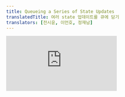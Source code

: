 ```yaml
---
title: Queueing a Series of State Updates
translatedTitle: 여러 state 업데이트를 큐에 담기
translators: [전시윤, 이언호, 정재남]
---
```


<iframe 
  style={{aspectRatio: 1.7778, width: '100%'}} 
  src="https://www.youtube.com/embed/playlist?list=PLjQV3hketAJkh6BEl0n4PDS_2fBd0cS9v&index=19"
  title="YouTube video player" 
  frameBorder="0" 
/>

<Intro>

Setting a state variable will queue another render. But sometimes you might want to perform multiple operations on the value before queueing the next render. To do this, it helps to understand how React batches state updates.
<Trans>state 변수를 설정하면 다음 렌더링이 큐(대기열, queue)에 들어갑니다. 그러나 경우에 따라 다음 렌더링을 큐에 넣기 전에, 값에 대해 여러 작업을 수행하고 싶을 때도 있습니다. 이를 위해서는 React가 state 업데이트를 어떻게 배치하면 좋을지 이해하는 것이 도움이 됩니다.</Trans>

</Intro>

<YouWillLearn>

* What "batching" is and how React uses it to process multiple state updates
* How to apply several updates to the same state variable in a row

<TransBlock>
  - 일괄처리(배칭, batching)이란 무엇이며 React가 여러 state 업데이트를 처리하는 방법
  - 동일한 state 변수에서 여러 업데이트를 적용하는 방법
</TransBlock>

</YouWillLearn>

## React batches state updates<Trans>state 업데이트 일괄처리</Trans> {/*react-batches-state-updates*/}

You might expect that clicking the "+3" button will increment the counter three times because it calls `setNumber(number + 1)` three times:
<Trans>`setNumber(number + 1)` 를 세 번 호출하므로 “+3” 버튼을 클릭하면 세 번 증가할 것으로 예상할 수 있습니다:</Trans>

<Sandpack>

```js
import { useState } from 'react';

export default function Counter() {
  const [number, setNumber] = useState(0);

  return (
    <>
      <h1>{number}</h1>
      <button onClick={() => {
        setNumber(number + 1);
        setNumber(number + 1);
        setNumber(number + 1);
      }}>+3</button>
    </>
  )
}
```

```css
button { display: inline-block; margin: 10px; font-size: 20px; }
h1 { display: inline-block; margin: 10px; width: 30px; text-align: center; }
```

</Sandpack>

However, as you might recall from the previous section, [each render's state values are fixed](/learn/state-as-a-snapshot#rendering-takes-a-snapshot-in-time), so the value of `number` inside the first render's event handler is always `0`, no matter how many times you call `setNumber(1)`:
<Trans>그러나 이전 세션에서 기억할 수 있듯이, [각 렌더링의 state 값은 고정](/learn/state-as-a-snapshot#rendering-takes-a-snapshot-in-time)되어 있으므로, 첫번째 렌더링의 이벤트 핸들러의 `number` 값은 `setNumber(1)`을 몇 번 호출하든 항상 `0`입니다.</Trans>

```js
setNumber(0 + 1);
setNumber(0 + 1);
setNumber(0 + 1);
```

But there is one other factor at play here. **React waits until *all* code in the event handlers has run before processing your state updates.** This is why the re-render only happens *after* all these `setNumber()` calls.
<Trans>여기에는 논의 되어야 할 또 다른 요인이 있습니다. **React는 state 업데이트를 하기 전에 이벤트 핸들러의 모든 코드가 실행될 때까지 기다립니다.** 이 때문에 리렌더링은 모든 `setNumber()` 호출이 완료된 이후에만 일어납니다.</Trans>

This might remind you of a waiter taking an order at the restaurant. A waiter doesn't run to the kitchen at the mention of your first dish! Instead, they let you finish your order, let you make changes to it, and even take orders from other people at the table.
<Trans>이는 음식점에서 주문을 받는 웨이터를 생각해 볼 수 있습니다. 웨이터는 첫번째 요리를 말하자마자 주방으로 달려가지 않습니다! 대신 주문이 끝날 때까지 기다렸다가 주문을 변경하고, 심지어 테이블에 있는 다른 사람의 주문도 받습니다.</Trans>

<Illustration src="/images/docs/illustrations/i_react-batching.png"  alt="An elegant cursor at a restaurant places and order multiple times with React, playing the part of the waiter. After she calls setState() multiple times, the waiter writes down the last one she requested as her final order." />

This lets you update multiple state variables--even from multiple components--without triggering too many [re-renders.](/learn/render-and-commit#re-renders-when-state-updates) But this also means that the UI won't be updated until _after_ your event handler, and any code in it, completes. This behavior, also known as **batching,** makes your React app run much faster. It also avoids dealing with confusing "half-finished" renders where only some of the variables have been updated.
<Trans>이렇게 하면 너무 많은 [리렌더링](/learn/render-and-commit#re-renders-when-state-updates)을 촉발하지 않고도 여러 컴포넌트에서 나온 다수의 state 변수를 업데이트할 수 있습니다. 하지만 이는 이벤트 핸들러와 그 안에 있는 코드가 완료될 때까지 UI가 업데이트되지 않는다는 의미이기도 합니다. 일괄처리(배칭, batching)라고도 하는 이 동작은 React 앱을 훨씬 빠르게 실행할 수 있게 해줍니다. 또한 일부 변수만 업데이트된 "반쯤 완성된" 혼란스러운 렌더링을 처리하지 않아도 됩니다.</Trans>

**React does not batch across *multiple* intentional events like clicks**--each click is handled separately. Rest assured that React only does batching when it's generally safe to do. This ensures that, for example, if the first button click disables a form, the second click would not submit it again.
<Trans>**React는 클릭과 같은 *여러* 의도적인 이벤트에 대해 일괄 처리하지 않으며,** 각 클릭은 개별적으로 처리됩니다. React는 일반적으로 안전한 경우에만 일괄 처리를 수행하니 안심하세요. 예를 들어, 첫 번째 버튼 클릭으로 양식이 비활성화되면 두 번째 클릭으로 양식이 다시 제출되지 않도록 보장합니다.</Trans>

## Updating the same state multiple times before the next render<Trans>다음 렌더링 전에 동일한 state 변수를 여러 번 업데이트하기</Trans> {/*updating-the-same-state-multiple-times-before-the-next-render*/}

It is an uncommon use case, but if you would like to update the same state variable multiple times before the next render, instead of passing the *next state value* like `setNumber(number + 1)`, you can pass a *function* that calculates the next state based on the previous one in the queue, like `setNumber(n => n + 1)`. It is a way to tell React to "do something with the state value" instead of just replacing it.
<Trans>흔한 사례는 아니지만, 다음 렌더링 전에 동일한 state 변수를 여러 번 업데이트 하고 싶다면 `setNumber(number + 1)` 와 같은 *다음 state 값*을 전달하는 대신, `setNumber(n => n + 1)` 와 같이 큐의 이전 state를 기반으로 다음 state를 계산하는 *함수*를 전달할 수 있습니다. 이는 단순히 state 값을 대체하는 것이 아니라 React에게 “state 값으로 무언가를 하라”고 지시하는 방법입니다.</Trans>

Try incrementing the counter now:
<Trans>카운터를 증가시켜보세요:</Trans>

<Sandpack>

```js
import { useState } from 'react';

export default function Counter() {
  const [number, setNumber] = useState(0);

  return (
    <>
      <h1>{number}</h1>
      <button onClick={() => {
        setNumber(n => n + 1);
        setNumber(n => n + 1);
        setNumber(n => n + 1);
      }}>+3</button>
    </>
  )
}
```

```css
button { display: inline-block; margin: 10px; font-size: 20px; }
h1 { display: inline-block; margin: 10px; width: 30px; text-align: center; }
```

</Sandpack>

Here, `n => n + 1` is called an **updater function.** When you pass it to a state setter:
<Trans>여기서 `n => n + 1` 는 **업데이터 함수(updater function)**라고 부릅니다. 이를 state 설정자 함수에 전달 할 때:</Trans>

1. React queues this function to be processed after all the other code in the event handler has run.
2. During the next render, React goes through the queue and gives you the final updated state.

<TransBlock>
  1. React는 이벤트 핸들러의 다른 코드가 모두 실행된 후에 이 함수가 처리되도록 큐에 넣습니다.
  2. 다음 렌더링 중에 React는 큐를 순회하여 최종 업데이트된 state를 제공합니다.
</TransBlock>

```js
setNumber(n => n + 1);
setNumber(n => n + 1);
setNumber(n => n + 1);
```

Here's how React works through these lines of code while executing the event handler:
<Trans>React가 이벤트 핸들러를 수행하는 동안 여러 코드를 통해 작동하는 방식은 다음과 같습니다</Trans>

1. `setNumber(n => n + 1)`: `n => n + 1` is a function. React adds it to a queue.
1. `setNumber(n => n + 1)`: `n => n + 1` is a function. React adds it to a queue.
1. `setNumber(n => n + 1)`: `n => n + 1` is a function. React adds it to a queue.

<TransBlock>
  1. `setNumber(n => n + 1)`: `n => n + 1` 함수를 큐에 추가합니다.
  2. `setNumber(n => n + 1)`: `n => n + 1` 함수를 큐에 추가합니다.
  3. `setNumber(n => n + 1)`: `n => n + 1` 함수를 큐에 추가합니다.
</TransBlock>

When you call `useState` during the next render, React goes through the queue. The previous `number` state was `0`, so that's what React passes to the first updater function as the `n` argument. Then React takes the return value of your previous updater function and passes it to the next updater as `n`, and so on:
<Trans>다음 렌더링 중에 `useState` 를 호출하면 React는 큐를 순회합니다. 이전 `number` state는 `0`이었으므로 React는 이를 첫 번째 업데이터 함수에 `n` 인수로 전달합니다. 그런 다음 React는 이전 업데이터 함수의 반환값을 가져와서 다음 업데이터 함수에 `n` 으로 전달하는 식으로 반복합니다.</Trans>

|  queued update | `n` | returns |
|--------------|---------|-----|
| `n => n + 1` | `0` | `0 + 1 = 1` |
| `n => n + 1` | `1` | `1 + 1 = 2` |
| `n => n + 1` | `2` | `2 + 1 = 3` |

React stores `3` as the final result and returns it from `useState`.
<Trans>React는 `3`을 최종 결과로 저장하고 `useState`에서 반환합니다.</Trans>

This is why clicking "+3" in the above example correctly increments the value by 3.
<Trans>이것이 위 예제 “+3”을 클릭하면 값이 3씩 올바르게 증가하는 이유입니다.</Trans>

### What happens if you update state after replacing it<Trans>state를 교체한 후 업데이트하면 어떻게 될까요</Trans> {/*what-happens-if-you-update-state-after-replacing-it*/}

What about this event handler? What do you think `number` will be in the next render?
<Trans>이 이벤트 핸들러는 어떨까요? 다음 렌더링에서 `number`가 어떻게 될까요?</Trans>

```js
<button onClick={() => {
  setNumber(number + 5);
  setNumber(n => n + 1);
}}>
```

<Sandpack>

```js
import { useState } from 'react';

export default function Counter() {
  const [number, setNumber] = useState(0);

  return (
    <>
      <h1>{number}</h1>
      <button onClick={() => {
        setNumber(number + 5);
        setNumber(n => n + 1);
      }}>Increase the number</button>
    </>
  )
}
```

```css
button { display: inline-block; margin: 10px; font-size: 20px; }
h1 { display: inline-block; margin: 10px; width: 30px; text-align: center; }
```

</Sandpack>

Here's what this event handler tells React to do:
<Trans>이 이벤트 핸들러가 React에게 지시하는 작업은 다음과 같습니다:</Trans>

1. `setNumber(number + 5)`: `number` is `0`, so `setNumber(0 + 5)`. React adds *"replace with `5`"* to its queue.
2. `setNumber(n => n + 1)`: `n => n + 1` is an updater function. React adds *that function* to its queue.

<TransBlock>
  1. `setNumber(number + 5)` : `number`는 `0`이므로 `setNumber(0 + 5)`입니다. React는 큐에 “*`5`*로 바꾸기”를 추가합니다.
  2. `setNumber(n => n + 1)` : `n => n + 1` 는 업데이터 함수입니다. React는 해당 함수를 큐에 추가합니다.
</TransBlock>

During the next render, React goes through the state queue:
<Trans>다음 렌더링 동안 React는 state 큐를 순회합니다:</Trans>

|   queued update       | `n` | returns |
|--------------|---------|-----|
| "replace with `5`" | `0` (unused) | `5` |
| `n => n + 1` | `5` | `5 + 1 = 6` |

React stores `6` as the final result and returns it from `useState`. 
<Trans>React는 `6`을 최종 결과로 저장하고 `useState`에서 반환합니다.</Trans>

<Note>

You may have noticed that `setState(5)` actually works like `setState(n => 5)`, but `n` is unused!
<Trans>`setState(x)`가 실제로는 `setState(n => x)` 처럼 동작되지만 `n`이 사용되지 않는다는 것을 눈치채셨을 것입니다!</Trans>

</Note>

### What happens if you replace state after updating it<Trans>업데이트 후 state를 바꾸면 어떻게 될까요</Trans> {/*what-happens-if-you-replace-state-after-updating-it*/}

Let's try one more example. What do you think `number` will be in the next render?
<Trans>한 가지 예를 더 들어보겠습니다. 다음 렌더링에서 `number`가 어떻게 될까요?</Trans>

```js
<button onClick={() => {
  setNumber(number + 5);
  setNumber(n => n + 1);
  setNumber(42);
}}>
```

<Sandpack>

```js
import { useState } from 'react';

export default function Counter() {
  const [number, setNumber] = useState(0);

  return (
    <>
      <h1>{number}</h1>
      <button onClick={() => {
        setNumber(number + 5);
        setNumber(n => n + 1);
        setNumber(42);
      }}>Increase the number</button>
    </>
  )
}
```

```css
button { display: inline-block; margin: 10px; font-size: 20px; }
h1 { display: inline-block; margin: 10px; width: 30px; text-align: center; }
```

</Sandpack>

Here's how React works through these lines of code while executing this event handler:
<Trans>이 이벤트 핸들러를 실행하는 동안 React가 이 코드를 통해 작동하는 방식은 다음과 같습니다:</Trans>

1. `setNumber(number + 5)`: `number` is `0`, so `setNumber(0 + 5)`. React adds *"replace with `5`"* to its queue.
2. `setNumber(n => n + 1)`: `n => n + 1` is an updater function. React adds *that function* to its queue.
3. `setNumber(42)`: React adds *"replace with `42`"* to its queue.

<TransBlock>
1. `setNumber(number + 5)`: `number` 는 `0` 이므로 `setNumber(0 + 5)`입니다. React는 *“`5`로 바꾸기”*를 큐에 추가합니다.
2. `setNumber(n => n + 1)`: `n => n + 1` 는 업데이터 함수입니다. React는 *이 함수*를 큐에 추가합니다.
3. `setNumber(42)`:  React는 *“`42`로 바꾸기”*를 큐에 추가합니다.
</TransBlock>

During the next render, React goes through the state queue:
<Trans>다음 렌더링 동안, React는 state 큐를 순회합니다:</Trans>

|   queued update       | `n` | returns |
|--------------|---------|-----|
| "replace with `5`" | `0` (unused) | `5` |
| `n => n + 1` | `5` | `5 + 1 = 6` |
| "replace with `42`" | `6` (unused) | `42` |

Then React stores `42` as the final result and returns it from `useState`.
<Trans>그런 다음 React는 `42`를 최종 결과로 저장하고 `useState`에서 반환합니다.</Trans>

To summarize, here's how you can think of what you're passing to the `setNumber` state setter:
<Trans>요약하자면, `setNumber` state 설정자 함수에 전달할 내용은 다음과 같이 생각할 수 있습니다:</Trans>

* **An updater function** (e.g. `n => n + 1`) gets added to the queue.
* **Any other value** (e.g. number `5`) adds "replace with `5`" to the queue, ignoring what's already queued.
<TransBlock>
- **업데이터 함수** (예: **`n => n + 1`**)가 큐에 추가됩니다.
- **다른 값** (예: 숫자 **`5`**)은 큐에 “`5`로 바꾸기”를 추가하며, 이미 큐에 대기중인 항목은 무시합니다.
</TransBlock>

After the event handler completes, React will trigger a re-render. During the re-render, React will process the queue. Updater functions run during rendering, so **updater functions must be [pure](/learn/keeping-components-pure)** and only *return* the result. Don't try to set state from inside of them or run other side effects. In Strict Mode, React will run each updater function twice (but discard the second result) to help you find mistakes.
<Trans>이벤트 핸들러가 완료되면 React는 리렌더링을 실행합니다. 리렌더링하는 동안 React는 큐를 처리합니다. 업데이터 함수는 렌더링 중에 실행되므로, **업데이터 함수는 [순수](/learn/keeping-components-pure)해야 하며** 결과만 *반환*해야 합니다. 업데이터 함수 내부에서 state를 변경하거나 다른 사이드 이팩트를 실행하려고 하지 마세요. Strict 모드에서 React는 각 업데이터 함수를 두 번 실행(두 번째 결과는 버림)하여 실수를 찾을 수 있도록 도와줍니다.</Trans>

### Naming conventions<Trans>명명 규칙</Trans> {/*naming-conventions*/}

It's common to name the updater function argument by the first letters of the corresponding state variable:
<Trans>업데이터 함수 인수의 이름은 해당 state 변수의 첫 글자로 지정하는 것이 일반적입니다:</Trans>

```js
setEnabled(e => !e);
setLastName(ln => ln.reverse());
setFriendCount(fc => fc * 2);
```

If you prefer more verbose code, another common convention is to repeat the full state variable name, like `setEnabled(enabled => !enabled)`, or to use a prefix like `setEnabled(prevEnabled => !prevEnabled)`.
<Trans>좀 더 자세한 코드를 선호하는 경우 `setEnabled(enabled => !enabled)`와 같이 전체 state 변수 이름을 반복하거나, `setEnabled(prevEnabled => !prevEnabled)`와 같은 접두사(prefix *“prev”*)를 사용하는 것이 일반적인 규칙입니다.</Trans>

<Recap>

* Setting state does not change the variable in the existing render, but it requests a new render.
* React processes state updates after event handlers have finished running. This is called batching.
* To update some state multiple times in one event, you can use `setNumber(n => n + 1)` updater function.

<TransBlock>
- state를 설정하더라도 기존 렌더링의 변수는 변경되지 않으며, 대신 새로운 렌더링을 요청합니다.
- React는 이벤트 핸들러가 실행을 마친 후 state 업데이트를 처리합니다. 이를 일괄처리(배칭, batching)라고 합니다.
- 하나의 이벤트에서 일부 state를 여러 번 업데이트하려면 `setNumber(n => n + 1)` 업데이터 함수를 사용할 수 있습니다.
</TransBlock>
</Recap>

<Challenges>

#### Fix a request counter<Trans>요청 카운터를 고쳐보세요</Trans> {/*fix-a-request-counter*/}

You're working on an art marketplace app that lets the user submit multiple orders for an art item at the same time. Each time the user presses the "Buy" button, the "Pending" counter should increase by one. After three seconds, the "Pending" counter should decrease, and the "Completed" counter should increase.
<Trans>사용자가 동시에 여러 개의 미술품을 주문할 수 있는 예술 쇼핑몰 앱에서 작업하고 있습니다. 사용자가 "구매" 버튼을 누를 때마다 "진행중" 카운터가 1씩 증가해야 합니다. 3초 후에는 "진행중" 카운터가 감소하고 "완료됨" 카운터가 증가해야 합니다.</Trans>

However, the "Pending" counter does not behave as intended. When you press "Buy", it decreases to `-1` (which should not be possible!). And if you click fast twice, both counters seem to behave unpredictably.
<Trans>그런데 "보류 중" 카운터가 의도대로 작동하지 않고 있습니다. "구매"를 누르면 `-1`로 감소합니다(그럴 수 없습니다!). 그리고 빠르게 두 번 클릭하면 두 카운터가 모두 예측할 수 없게 작동하는 것 같습니다.</Trans>

Why does this happen? Fix both counters.
<Trans>왜 이런 일이 발생할까요? 두 카운터를 모두 수정하세요.</Trans>

<Sandpack>

```js
import { useState } from 'react';

export default function RequestTracker() {
  const [pending, setPending] = useState(0);
  const [completed, setCompleted] = useState(0);

  async function handleClick() {
    setPending(pending + 1);
    await delay(3000);
    setPending(pending - 1);
    setCompleted(completed + 1);
  }

  return (
    <>
      <h3>
        Pending: {pending}
      </h3>
      <h3>
        Completed: {completed}
      </h3>
      <button onClick={handleClick}>
        Buy     
      </button>
    </>
  );
}

function delay(ms) {
  return new Promise(resolve => {
    setTimeout(resolve, ms);
  });
}
```

</Sandpack>

<Solution>

Inside the `handleClick` event handler, the values of `pending` and `completed` correspond to what they were at the time of the click event. For the first render, `pending` was `0`, so `setPending(pending - 1)` becomes `setPending(-1)`, which is wrong. Since you want to *increment* or *decrement* the counters, rather than set them to a concrete value determined during the click, you can instead pass the updater functions:
<Trans>`handleClick` 이벤트 핸들러 내부에서 `pending`과 `completed`의 값은 클릭 이벤트 당시의 값과 일치합니다. 첫 번째 렌더링의 경우 `pending`이 `0`이었으므로 `setPending(pending - 1)`은 `setPending(-1)`이 되는데, 이는 잘못된 것입니다. 클릭 중에 결정된 구체적인 값으로 카운터를 설정하는 것이 아니라 카운터를 *증가* 또는 *감소*하고 싶으므로, 대신 업데이터 함수를 전달할 수 있습니다:</Trans>

<Sandpack>

```js
import { useState } from 'react';

export default function RequestTracker() {
  const [pending, setPending] = useState(0);
  const [completed, setCompleted] = useState(0);

  async function handleClick() {
    setPending(p => p + 1);
    await delay(3000);
    setPending(p => p - 1);
    setCompleted(c => c + 1);
  }

  return (
    <>
      <h3>
        Pending: {pending}
      </h3>
      <h3>
        Completed: {completed}
      </h3>
      <button onClick={handleClick}>
        Buy     
      </button>
    </>
  );
}

function delay(ms) {
  return new Promise(resolve => {
    setTimeout(resolve, ms);
  });
}
```

</Sandpack>

This ensures that when you increment or decrement a counter, you do it in relation to its *latest* state rather than what the state was at the time of the click.
<Trans>이렇게 하면 카운터를 늘리거나 줄일 때, 클릭 당시의 state가 아니라 카운터의 *최신* state를 기준으로 카운터를 늘리거나 줄일 수 있습니다.</Trans>

</Solution>

#### Implement the state queue yourself<Trans>state 큐를 직접 구현해 보세요</Trans> {/*implement-the-state-queue-yourself*/}

In this challenge, you will reimplement a tiny part of React from scratch! It's not as hard as it sounds.
<Trans>이번 도전과제에서는 React의 작은 부분을 처음부터 다시 구현하게 됩니다! 생각보다 어렵지 않습니다.</Trans>

Scroll through the sandbox preview. Notice that it shows **four test cases.** They correspond to the examples you've seen earlier on this page. Your task is to implement the `getFinalState` function so that it returns the correct result for each of those cases. If you implement it correctly, all four tests should pass.
<Trans>샌드박스 미리보기를 스크롤하세요. **네 개의 테스트 케이스**가 표시되는 것을 확인하세요. 이 페이지의 앞부분에서 보았던 예제와 일치합니다. 여러분의 임무는 각 케이스에 대해 올바른 결과를 반환하도록 `getFinalState` 함수를 구현하는 것입니다. 올바르게 구현하면 네 가지 테스트를 모두 통과할 것입니다.</Trans>

You will receive two arguments: `baseState` is the initial state (like `0`), and the `queue` is an array which contains a mix of numbers (like `5`) and updater functions (like `n => n + 1`) in the order they were added.
<Trans>두 개의 인수를 받게 됩니다: `baseState`는 초기 state(예: `0`)이고, `queue`는 숫자(예: `5`)와 업데이터 함수(예: `n => n + 1`)가 추가된, 순서대로 섞여 있는 배열입니다.</Trans>

Your task is to return the final state, just like the tables on this page show!
<Trans>여러분의 임무는 이 페이지의 표에 표시된 것처럼 최종 state를 반환하는 것입니다!</Trans>

<Hint>

If you're feeling stuck, start with this code structure:
<Trans>막막한 느낌이 든다면 이 코드 구조부터 시작해 보세요:</Trans>

```js
export function getFinalState(baseState, queue) {
  let finalState = baseState;

  for (let update of queue) {
    if (typeof update === 'function') {
      // TODO: apply the updater function
    } else {
      // TODO: replace the state
    }
  }

  return finalState;
}
```

Fill out the missing lines!
<Trans>누락된 줄을 채워주세요!</Trans>

</Hint>

<Sandpack>

```js processQueue.js active
export function getFinalState(baseState, queue) {
  let finalState = baseState;

  // TODO: do something with the queue...

  return finalState;
}
```

```js App.js
import { getFinalState } from './processQueue.js';

function increment(n) {
  return n + 1;
}
increment.toString = () => 'n => n+1';

export default function App() {
  return (
    <>
      <TestCase
        baseState={0}
        queue={[1, 1, 1]}
        expected={1}
      />
      <hr />
      <TestCase
        baseState={0}
        queue={[
          increment,
          increment,
          increment
        ]}
        expected={3}
      />
      <hr />
      <TestCase
        baseState={0}
        queue={[
          5,
          increment,
        ]}
        expected={6}
      />
      <hr />
      <TestCase
        baseState={0}
        queue={[
          5,
          increment,
          42,
        ]}
        expected={42}
      />
    </>
  );
}

function TestCase({
  baseState,
  queue,
  expected
}) {
  const actual = getFinalState(baseState, queue);
  return (
    <>
      <p>Base state: <b>{baseState}</b></p>
      <p>Queue: <b>[{queue.join(', ')}]</b></p>
      <p>Expected result: <b>{expected}</b></p>
      <p style={{
        color: actual === expected ?
          'green' :
          'red'
      }}>
        Your result: <b>{actual}</b>
        {' '}
        ({actual === expected ?
          'correct' :
          'wrong'
        })
      </p>
    </>
  );
}
```

</Sandpack>

<Solution>

This is the exact algorithm described on this page that React uses to calculate the final state:
<Trans>이 페이지에 설명된 바로 그 알고리즘이 React가 최종 state를 계산하는 데 사용하는 알고리즘입니다:</Trans>

<Sandpack>

```js processQueue.js active
export function getFinalState(baseState, queue) {
  let finalState = baseState;

  for (let update of queue) {
    if (typeof update === 'function') {
      // Apply the updater function.
      finalState = update(finalState);
    } else {
      // Replace the next state.
      finalState = update;
    }
  }

  return finalState;
}
```

```js App.js
import { getFinalState } from './processQueue.js';

function increment(n) {
  return n + 1;
}
increment.toString = () => 'n => n+1';

export default function App() {
  return (
    <>
      <TestCase
        baseState={0}
        queue={[1, 1, 1]}
        expected={1}
      />
      <hr />
      <TestCase
        baseState={0}
        queue={[
          increment,
          increment,
          increment
        ]}
        expected={3}
      />
      <hr />
      <TestCase
        baseState={0}
        queue={[
          5,
          increment,
        ]}
        expected={6}
      />
      <hr />
      <TestCase
        baseState={0}
        queue={[
          5,
          increment,
          42,
        ]}
        expected={42}
      />
    </>
  );
}

function TestCase({
  baseState,
  queue,
  expected
}) {
  const actual = getFinalState(baseState, queue);
  return (
    <>
      <p>Base state: <b>{baseState}</b></p>
      <p>Queue: <b>[{queue.join(', ')}]</b></p>
      <p>Expected result: <b>{expected}</b></p>
      <p style={{
        color: actual === expected ?
          'green' :
          'red'
      }}>
        Your result: <b>{actual}</b>
        {' '}
        ({actual === expected ?
          'correct' :
          'wrong'
        })
      </p>
    </>
  );
}
```

</Sandpack>

Now you know how this part of React works!
<Trans>이제 React의 이 부분이 어떻게 작동하는지 알았습니다!</Trans>

</Solution>

</Challenges>